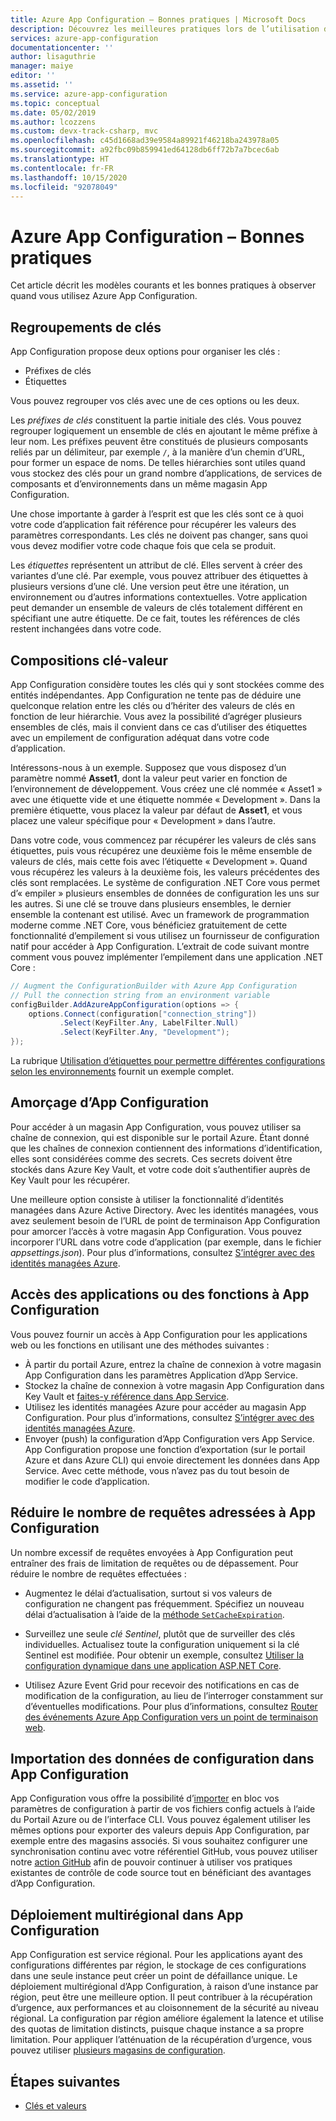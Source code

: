 ```yaml
---
title: Azure App Configuration – Bonnes pratiques | Microsoft Docs
description: Découvrez les meilleures pratiques lors de l’utilisation d’Azure App Configuration. Parmi les sujets abordés figurent les regroupements de clés, les compositions clé-valeur, l’amorçage d’App Configuration et plus encore.
services: azure-app-configuration
documentationcenter: ''
author: lisaguthrie
manager: maiye
editor: ''
ms.assetid: ''
ms.service: azure-app-configuration
ms.topic: conceptual
ms.date: 05/02/2019
ms.author: lcozzens
ms.custom: devx-track-csharp, mvc
ms.openlocfilehash: c45d1668ad39e9584a89921f46218ba243978a05
ms.sourcegitcommit: a92fbc09b859941ed64128db6ff72b7a7bcec6ab
ms.translationtype: HT
ms.contentlocale: fr-FR
ms.lasthandoff: 10/15/2020
ms.locfileid: "92078049"
---
```

# <a name="azure-app-configuration-best-practices"></a>Azure App Configuration – Bonnes pratiques

Cet article décrit les modèles courants et les bonnes pratiques à observer quand vous utilisez Azure App Configuration.

## <a name="key-groupings"></a>Regroupements de clés

App Configuration propose deux options pour organiser les clés :

* Préfixes de clés
* Étiquettes

Vous pouvez regrouper vos clés avec une de ces options ou les deux.

Les *préfixes de clés* constituent la partie initiale des clés. Vous pouvez regrouper logiquement un ensemble de clés en ajoutant le même préfixe à leur nom. Les préfixes peuvent être constitués de plusieurs composants reliés par un délimiteur, par exemple `/`, à la manière d’un chemin d’URL, pour former un espace de noms. De telles hiérarchies sont utiles quand vous stockez des clés pour un grand nombre d’applications, de services de composants et d’environnements dans un même magasin App Configuration.

Une chose importante à garder à l’esprit est que les clés sont ce à quoi votre code d’application fait référence pour récupérer les valeurs des paramètres correspondants. Les clés ne doivent pas changer, sans quoi vous devez modifier votre code chaque fois que cela se produit.

Les *étiquettes* représentent un attribut de clé. Elles servent à créer des variantes d’une clé. Par exemple, vous pouvez attribuer des étiquettes à plusieurs versions d’une clé. Une version peut être une itération, un environnement ou d’autres informations contextuelles. Votre application peut demander un ensemble de valeurs de clés totalement différent en spécifiant une autre étiquette. De ce fait, toutes les références de clés restent inchangées dans votre code.

## <a name="key-value-compositions"></a>Compositions clé-valeur

App Configuration considère toutes les clés qui y sont stockées comme des entités indépendantes. App Configuration ne tente pas de déduire une quelconque relation entre les clés ou d’hériter des valeurs de clés en fonction de leur hiérarchie. Vous avez la possibilité d’agréger plusieurs ensembles de clés, mais il convient dans ce cas d’utiliser des étiquettes avec un empilement de configuration adéquat dans votre code d’application.

Intéressons-nous à un exemple. Supposez que vous disposez d’un paramètre nommé **Asset1**, dont la valeur peut varier en fonction de l’environnement de développement. Vous créez une clé nommée « Asset1 » avec une étiquette vide et une étiquette nommée « Development ». Dans la première étiquette, vous placez la valeur par défaut de **Asset1**, et vous placez une valeur spécifique pour « Development » dans l’autre.

Dans votre code, vous commencez par récupérer les valeurs de clés sans étiquettes, puis vous récupérez une deuxième fois le même ensemble de valeurs de clés, mais cette fois avec l’étiquette « Development ». Quand vous récupérez les valeurs à la deuxième fois, les valeurs précédentes des clés sont remplacées. Le système de configuration .NET Core vous permet d’« empiler » plusieurs ensembles de données de configuration les uns sur les autres. Si une clé se trouve dans plusieurs ensembles, le dernier ensemble la contenant est utilisé. Avec un framework de programmation moderne comme .NET Core, vous bénéficiez gratuitement de cette fonctionnalité d’empilement si vous utilisez un fournisseur de configuration natif pour accéder à App Configuration. L’extrait de code suivant montre comment vous pouvez implémenter l’empilement dans une application .NET Core :

```csharp
// Augment the ConfigurationBuilder with Azure App Configuration
// Pull the connection string from an environment variable
configBuilder.AddAzureAppConfiguration(options => {
    options.Connect(configuration["connection_string"])
           .Select(KeyFilter.Any, LabelFilter.Null)
           .Select(KeyFilter.Any, "Development");
});
```

La rubrique [Utilisation d’étiquettes pour permettre différentes configurations selon les environnements](./howto-labels-aspnet-core.md) fournit un exemple complet.

## <a name="app-configuration-bootstrap"></a>Amorçage d’App Configuration

Pour accéder à un magasin App Configuration, vous pouvez utiliser sa chaîne de connexion, qui est disponible sur le portail Azure. Étant donné que les chaînes de connexion contiennent des informations d’identification, elles sont considérées comme des secrets. Ces secrets doivent être stockés dans Azure Key Vault, et votre code doit s’authentifier auprès de Key Vault pour les récupérer.

Une meilleure option consiste à utiliser la fonctionnalité d’identités managées dans Azure Active Directory. Avec les identités managées, vous avez seulement besoin de l’URL de point de terminaison App Configuration pour amorcer l’accès à votre magasin App Configuration. Vous pouvez incorporer l’URL dans votre code d’application (par exemple, dans le fichier *appsettings.json*). Pour plus d’informations, consultez [S’intégrer avec des identités managées Azure](howto-integrate-azure-managed-service-identity.md).

## <a name="app-or-function-access-to-app-configuration"></a>Accès des applications ou des fonctions à App Configuration

Vous pouvez fournir un accès à App Configuration pour les applications web ou les fonctions en utilisant une des méthodes suivantes :

* À partir du portail Azure, entrez la chaîne de connexion à votre magasin App Configuration dans les paramètres Application d’App Service.
* Stockez la chaîne de connexion à votre magasin App Configuration dans Key Vault et [faites-y référence dans App Service](../app-service/app-service-key-vault-references.md).
* Utilisez les identités managées Azure pour accéder au magasin App Configuration. Pour plus d’informations, consultez [S’intégrer avec des identités managées Azure](howto-integrate-azure-managed-service-identity.md).
* Envoyer (push) la configuration d’App Configuration vers App Service. App Configuration propose une fonction d’exportation (sur le portail Azure et dans Azure CLI) qui envoie directement les données dans App Service. Avec cette méthode, vous n’avez pas du tout besoin de modifier le code d’application.

## <a name="reduce-requests-made-to-app-configuration"></a>Réduire le nombre de requêtes adressées à App Configuration

Un nombre excessif de requêtes envoyées à App Configuration peut entraîner des frais de limitation de requêtes ou de dépassement. Pour réduire le nombre de requêtes effectuées :

* Augmentez le délai d’actualisation, surtout si vos valeurs de configuration ne changent pas fréquemment. Spécifiez un nouveau délai d’actualisation à l’aide de la [méthode `SetCacheExpiration`](/dotnet/api/microsoft.extensions.configuration.azureappconfiguration.azureappconfigurationrefreshoptions.setcacheexpiration).

* Surveillez une seule *clé Sentinel*, plutôt que de surveiller des clés individuelles. Actualisez toute la configuration uniquement si la clé Sentinel est modifiée. Pour obtenir un exemple, consultez [Utiliser la configuration dynamique dans une application ASP.NET Core](enable-dynamic-configuration-aspnet-core.md).

* Utilisez Azure Event Grid pour recevoir des notifications en cas de modification de la configuration, au lieu de l’interroger constamment sur d’éventuelles modifications. Pour plus d’informations, consultez [Router des événements Azure App Configuration vers un point de terminaison web](./howto-app-configuration-event.md).

## <a name="importing-configuration-data-into-app-configuration"></a>Importation des données de configuration dans App Configuration

App Configuration vous offre la possibilité d’[importer](./howto-import-export-data.md) en bloc vos paramètres de configuration à partir de vos fichiers config actuels à l’aide du Portail Azure ou de l’interface CLI. Vous pouvez également utiliser les mêmes options pour exporter des valeurs depuis App Configuration, par exemple entre des magasins associés. Si vous souhaitez configurer une synchronisation continu avec votre référentiel GitHub, vous pouvez utiliser notre [action GitHub](./concept-github-action.md) afin de pouvoir continuer à utiliser vos pratiques existantes de contrôle de code source tout en bénéficiant des avantages d’App Configuration.

## <a name="multi-region-deployment-in-app-configuration"></a>Déploiement multirégional dans App Configuration

App Configuration est service régional. Pour les applications ayant des configurations différentes par région, le stockage de ces configurations dans une seule instance peut créer un point de défaillance unique. Le déploiement multirégional d’App Configuration, à raison d’une instance par région, peut être une meilleure option. Il peut contribuer à la récupération d’urgence, aux performances et au cloisonnement de la sécurité au niveau régional. La configuration par région améliore également la latence et utilise des quotas de limitation distincts, puisque chaque instance a sa propre limitation. Pour appliquer l’atténuation de la récupération d’urgence, vous pouvez utiliser [plusieurs magasins de configuration](./concept-disaster-recovery.md). 

## <a name="next-steps"></a>Étapes suivantes

* [Clés et valeurs](./concept-key-value.md)